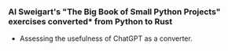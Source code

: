 ### Al Sweigart's "The Big Book of Small Python Projects" exercises converted* from Python to Rust

* Assessing the usefulness of ChatGPT as a converter.
